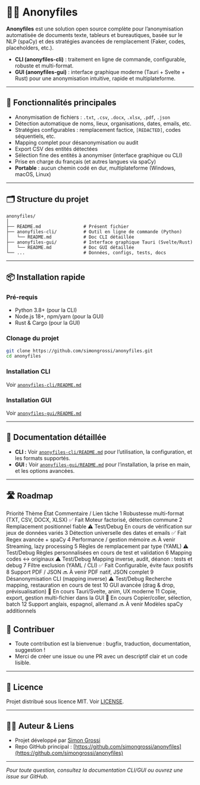 # 🕵️‍♂️ Anonyfiles

**Anonyfiles** est une solution open source complète pour l’anonymisation automatisée de documents texte, tableurs et bureautiques, basée sur le NLP (spaCy) et des stratégies avancées de remplacement (Faker, codes, placeholders, etc.).

* **CLI (anonyfiles-cli)** : traitement en ligne de commande, configurable, robuste et multi-format.
* **GUI (anonyfiles-gui)** : interface graphique moderne (Tauri + Svelte + Rust) pour une anonymisation intuitive, rapide et multiplateforme.

---

## 🚀 Fonctionnalités principales

* Anonymisation de fichiers : `.txt`, `.csv`, `.docx`, `.xlsx`, `.pdf`, `.json`
* Détection automatique de noms, lieux, organisations, dates, emails, etc.
* Stratégies configurables : remplacement factice, `[REDACTED]`, codes séquentiels, etc.
* Mapping complet pour désanonymisation ou audit
* Export CSV des entités détectées
* Sélection fine des entités à anonymiser (interface graphique ou CLI)
* Prise en charge du français (et autres langues via spaCy)
* **Portable** : aucun chemin codé en dur, multiplateforme (Windows, macOS, Linux)

---

## 🗂️ Structure du projet

```plaintext
anonyfiles/
│
├── README.md                # Présent fichier
├── anonyfiles-cli/          # Outil en ligne de commande (Python)
│   └── README.md            # Doc CLI détaillée
├── anonyfiles-gui/          # Interface graphique Tauri (Svelte/Rust)
│   └── README.md            # Doc GUI détaillée
└── ...                      # Données, configs, tests, docs
```

---

## 📦 Installation rapide

### Pré-requis

* Python 3.8+ (pour la CLI)
* Node.js 18+, npm/yarn (pour la GUI)
* Rust & Cargo (pour la GUI)

### Clonage du projet

```bash
git clone https://github.com/simongrossi/anonyfiles.git
cd anonyfiles
```

### Installation CLI

Voir [`anonyfiles-cli/README.md`](anonyfiles-cli/README.md)

### Installation GUI

Voir [`anonyfiles-gui/README.md`](anonyfiles-gui/README.md)

---

## 📖 Documentation détaillée

* **CLI :** Voir [`anonyfiles-cli/README.md`](anonyfiles-cli/README.md) pour l’utilisation, la configuration, et les formats supportés.
* **GUI :** Voir [`anonyfiles-gui/README.md`](anonyfiles-gui/README.md) pour l’installation, la prise en main, et les options avancées.

---

## 🛣️ Roadmap
Priorité	Thème	État	Commentaire / Lien tâche
1	Robustesse multi-format (TXT, CSV, DOCX, XLSX)	✅ Fait	Moteur factorisé, détection commune
2	Remplacement positionnel fiable	⚠️ Test/Debug	En cours de vérification sur jeux de données variés
3	Détection universelle des dates et emails	✅ Fait	Regex avancée + spaCy
4	Performance / gestion mémoire	🔜 À venir	Streaming, lazy processing
5	Règles de remplacement par type (YAML)	⚠️ Test/Debug	Règles personnalisées en cours de test et validation
6	Mapping codes <-> originaux	⚠️ Test/Debug	Mapping inverse, audit, déanon : tests et debug
7	Filtre exclusion (YAML / CLI)	✅ Fait	Configurable, évite faux positifs
8	Support PDF / JSON	🔜 À venir	PDF natif, JSON complet
9	Désanonymisation CLI (mapping inverse)	⚠️ Test/Debug	Recherche mapping, restauration en cours de test
10	GUI avancée (drag & drop, prévisualisation)	🚧 En cours	Tauri/Svelte, anim, UX moderne
11	Copie, export, gestion multi-fichier dans la GUI	🚧 En cours	Copier/coller, sélection, batch
12	Support anglais, espagnol, allemand	🔜 À venir	Modèles spaCy additionnels

## 🤝 Contribuer

* Toute contribution est la bienvenue : bugfix, traduction, documentation, suggestion !
* Merci de créer une issue ou une PR avec un descriptif clair et un code lisible.

---

## 📄 Licence

Projet distribué sous licence MIT. Voir [LICENSE](LICENSE).

---

## 👨‍💻 Auteur & Liens

* Projet développé par [Simon Grossi](https://github.com/simongrossi)
* Repo GitHub principal : [https://github.com/simongrossi/anonyfiles](https://github.com/simongrossi/anonyfiles)

---

*Pour toute question, consultez la documentation CLI/GUI ou ouvrez une issue sur GitHub.*
